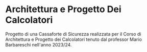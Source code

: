 # Architettura e Progetto Dei Calcolatori
Progetto di una Cassaforte di Sicurezza realizzata per il Corso di Architettura e Progetto dei Calcolatori tenuto dal professor Mario Barbareschi nell'anno 2023/24. 
